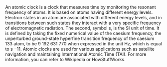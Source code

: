 An atomic clock is a clock that measures time by monitoring the resonant frequency of atoms. 
It is based on atoms having different energy levels. Electron states in an atom are associated with different energy levels, and in transitions between such states they interact with a very specific frequency of electromagnetic radiation. The second, symbol s, is the SI unit of time. 
It is defined by taking the fixed numerical value of the caesium frequency, the unperturbed ground-state hyperfine transition frequency of the caesium 133 atom, to be 9 192 631 770 when expressed in the unit Hz, which is equal to s −11. 
Atomic clocks are used for various applications such as satellite navigation and maintaining International Atomic Time (TAI). 
For more information, you can refer to Wikipedia or HowStuffWorks.
